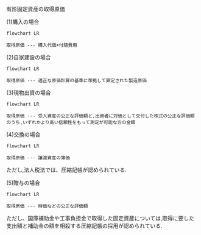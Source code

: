 有形固定資産の取得原価


(1)購入の場合

```mermaid
flowchart LR

取得原価 --- 購入代価+付随費用

```

(2)自家建設の場合

```mermaid
flowchart LR

取得原価 --- 適正な原価計算の基準に準拠して算定された製造原価

```

(3)現物出資の場合

```mermaid
flowchart LR

取得原価 --- 受入資産の公正な評価額と,出資者に対価として交付した株式の公正な評価額のうち,いずれかより高い信頼性をもって測定が可能な方の金額

```

(4)交換の場合

```mermaid
flowchart LR

取得原価 --- 譲渡資産の簿価

```
ただし,法人税法では、圧縮記帳が認められている.

(5)贈与の場合

```mermaid
flowchart LR

取得原価 --- 時価などの公正な評価額

```
ただし、国庫補助金や工事負担金で取得した固定資産については,取得に要した支出額と補助金の額を相殺する圧縮記帳の採用が認められている.